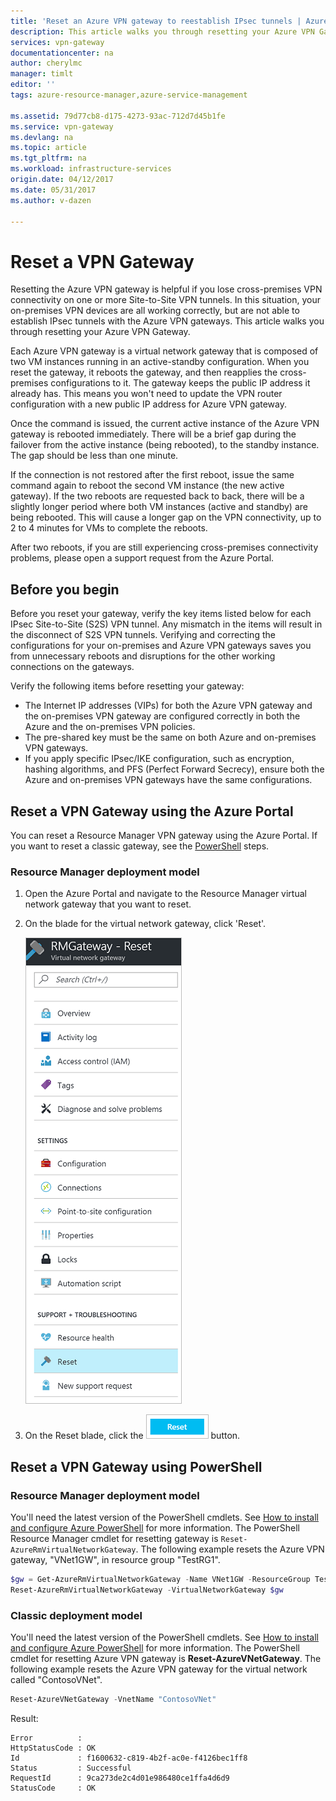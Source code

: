 ```yaml
---
title: 'Reset an Azure VPN gateway to reestablish IPsec tunnels | Azure'
description: This article walks you through resetting your Azure VPN Gateway to reestablish IPsec tunnels. The article applies to VPN gateways in both the classic, and the Resource Manager deployment models.
services: vpn-gateway
documentationcenter: na
author: cherylmc
manager: timlt
editor: ''
tags: azure-resource-manager,azure-service-management

ms.assetid: 79d77cb8-d175-4273-93ac-712d7d45b1fe
ms.service: vpn-gateway
ms.devlang: na
ms.topic: article
ms.tgt_pltfrm: na
ms.workload: infrastructure-services
origin.date: 04/12/2017
ms.date: 05/31/2017
ms.author: v-dazen

---
```

# Reset a VPN Gateway

Resetting the Azure VPN gateway is helpful if you lose cross-premises VPN connectivity on one or more Site-to-Site VPN tunnels. In this situation, your on-premises VPN devices are all working correctly, but are not able to establish IPsec tunnels with the Azure VPN gateways. This article walks you through resetting your Azure VPN Gateway. 

Each Azure VPN gateway is a virtual network gateway that is composed of two VM instances running in an active-standby configuration. When you reset the gateway, it reboots the gateway, and then reapplies the cross-premises configurations to it. The gateway keeps the public IP address it already has. This means you won't need to update the VPN router configuration with a new public IP address for Azure VPN gateway.  

Once the command is issued, the current active instance of the Azure VPN gateway is rebooted immediately. There will be a brief gap during the failover from the active instance (being rebooted), to the standby instance. The gap should be less than one minute.

If the connection is not restored after the first reboot, issue the same command again to reboot the second VM instance (the new active gateway). If the two reboots are requested back to back, there will be a slightly longer period where both VM instances (active and standby) are being rebooted. This will cause a longer gap on the VPN connectivity, up to 2 to 4 minutes for VMs to complete the reboots.

After two reboots, if you are still experiencing cross-premises connectivity problems, please open a support request from the Azure Portal.

## Before you begin
Before you reset your gateway, verify the key items listed below for each IPsec Site-to-Site (S2S) VPN tunnel. Any mismatch in the items will result in the disconnect of S2S VPN tunnels. Verifying and correcting the configurations for your on-premises and Azure VPN gateways saves you from unnecessary reboots and disruptions for the other working connections on the gateways.

Verify the following items before resetting your gateway:

* The Internet IP addresses (VIPs) for both the Azure VPN gateway and the on-premises VPN gateway are configured correctly in both the Azure and the on-premises VPN policies.
* The pre-shared key must be the same on both Azure and on-premises VPN gateways.
* If you apply specific IPsec/IKE configuration, such as encryption, hashing algorithms, and PFS (Perfect Forward Secrecy), ensure both the Azure and on-premises VPN gateways have the same configurations.

## Reset a VPN Gateway using the Azure Portal

You can reset a Resource Manager VPN gateway using the Azure Portal. If you want to reset a classic gateway, see the [PowerShell](#resetclassic) steps.

### Resource Manager deployment model

1. Open the Azure Portal and navigate to the Resource Manager virtual network gateway that you want to reset.
2. On the blade for the virtual network gateway, click 'Reset'.

    ![Reset VPN Gateway blade](./media/vpn-gateway-howto-reset-gateway/reset-vpn-gateway-portal.png)

3. On the Reset blade, click the ![Reset VPN Gateway blade](./media/vpn-gateway-howto-reset-gateway/reset-button.png) button.

## Reset a VPN Gateway using PowerShell

### Resource Manager deployment model

You'll need the latest version of the PowerShell cmdlets. See [How to install and configure Azure PowerShell](https://docs.microsoft.com/powershell/azure/overview) for more information. The PowerShell Resource Manager cmdlet for resetting gateway is `Reset-AzureRmVirtualNetworkGateway`. The following example resets the Azure VPN gateway, "VNet1GW", in resource group "TestRG1".

```powershell
$gw = Get-AzureRmVirtualNetworkGateway -Name VNet1GW -ResourceGroup TestRG1
Reset-AzureRmVirtualNetworkGateway -VirtualNetworkGateway $gw
```

### <a name="resetclassic"></a>Classic deployment model

You'll need the latest version of the PowerShell cmdlets. See [How to install and configure Azure PowerShell](https://docs.microsoft.com/powershell/azure/overview) for more information. The PowerShell cmdlet for resetting Azure VPN gateway is **Reset-AzureVNetGateway**. The following example resets the Azure VPN gateway for the virtual network called "ContosoVNet".

```powershell
Reset-AzureVNetGateway -VnetName "ContosoVNet"
``` 

Result:

    Error          :
    HttpStatusCode : OK
    Id             : f1600632-c819-4b2f-ac0e-f4126bec1ff8
    Status         : Successful
    RequestId      : 9ca273de2c4d01e986480ce1ffa4d6d9
    StatusCode     : OK
